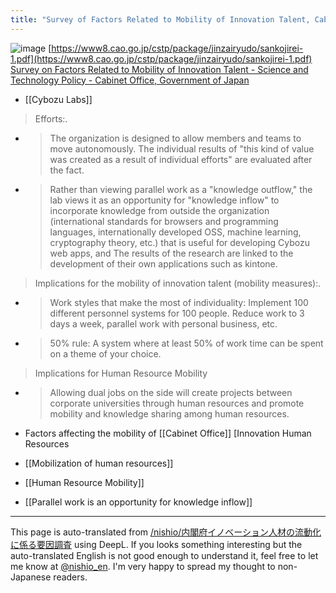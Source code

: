 ```yaml
---
title: "Survey of Factors Related to Mobility of Innovation Talent, Cabinet Office, Government of Japan"
---
```


![image](https://gyazo.com/d24128cded863f272cd3f93203c8bb09/thumb/1000)
[https://www8.cao.go.jp/cstp/package/jinzairyudo/sankojirei-1.pdf](https://www8.cao.go.jp/cstp/package/jinzairyudo/sankojirei-1.pdf)
[Survey on Factors Related to Mobility of Innovation Talent - Science and Technology Policy - Cabinet Office, Government of Japan](https://www8.cao.go.jp/cstp/package/jinzairyudo/index.html)
- [[Cybozu Labs]]
> Efforts:.
- > The organization is designed to allow members and teams to move autonomously. The individual results of "this kind of value was created as a result of individual efforts" are evaluated after the fact.
- > Rather than viewing parallel work as a "knowledge outflow," the lab views it as an opportunity for "knowledge inflow" to incorporate knowledge from outside the organization (international standards for browsers and programming languages, internationally developed OSS, machine learning, cryptography theory, etc.) that is useful for developing Cybozu web apps, and The results of the research are linked to the development of their own applications such as kintone.
> Implications for the mobility of innovation talent (mobility measures):.
- >  Work styles that make the most of individuality: Implement 100 different personnel systems for 100 people. Reduce work to 3 days a week, parallel work with personal business, etc.
- >  50% rule: A system where at least 50% of work time can be spent on a theme of your choice.
> Implications for Human Resource Mobility
- > Allowing dual jobs on the side will create projects between corporate universities through human resources and promote mobility and knowledge sharing among human resources.

- Factors affecting the mobility of [[Cabinet Office]] [Innovation Human Resources
- [[Mobilization of human resources]]
- [[Human Resource Mobility]]
- [[Parallel work is an opportunity for knowledge inflow]]
---
This page is auto-translated from [/nishio/内閣府イノベーション人材の流動化に係る要因調査](https://scrapbox.io/nishio/内閣府イノベーション人材の流動化に係る要因調査) using DeepL. If you looks something interesting but the auto-translated English is not good enough to understand it, feel free to let me know at [@nishio_en](https://twitter.com/nishio_en). I'm very happy to spread my thought to non-Japanese readers.